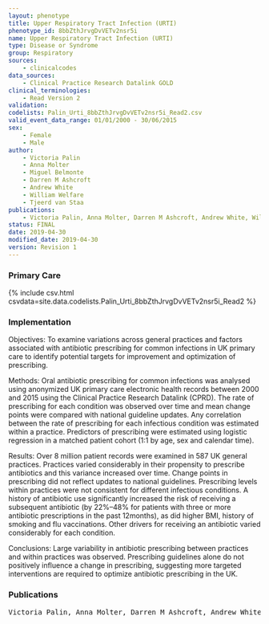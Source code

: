 ```yaml
---
layout: phenotype
title: Upper Respiratory Tract Infection (URTI)
phenotype_id: 8bbZthJrvgDvVETv2nsr5i
name: Upper Respiratory Tract Infection (URTI)
type: Disease or Syndrome
group: Respiratory
sources: 
    - clinicalcodes
data_sources:
    - Clinical Practice Research Datalink GOLD
clinical_terminologies:
    - Read Version 2
validation:
codelists: Palin_Urti_8bbZthJrvgDvVETv2nsr5i_Read2.csv
valid_event_data_range: 01/01/2000 - 30/06/2015
sex:
    - Female
    - Male
author:
    - Victoria Palin
    - Anna Molter
    - Miguel Belmonte
    - Darren M Ashcroft
    - Andrew White
    - William Welfare
    - Tjeerd van Staa    
publications:
    - Victoria Palin, Anna Molter, Darren M Ashcroft, Andrew White, William Welfare, Tjeerd van Staa, Antibiotic prescribing for common infections in UK general practice variability and drivers. Journal of Antimicrobial Chemotherapy, 74:2440-2450, 2019.
status: FINAL
date: 2019-04-30
modified_date: 2019-04-30
version: Revision 1
---
```


### Primary Care

{% include csv.html csvdata=site.data.codelists.Palin_Urti_8bbZthJrvgDvVETv2nsr5i_Read2 %}

### Implementation

Objectives: 
To examine variations across general practices and factors associated with antibiotic prescribing for common infections in UK primary care to identify potential targets for improvement and optimization of prescribing.

Methods: 
Oral antibiotic prescribing for common infections was analysed using anonymized UK primary care electronic health records between 2000 and 2015 using the Clinical Practice Research Datalink (CPRD). The rate of prescribing for each condition was observed over time and mean change points were compared with national guideline updates. Any correlation between the rate of prescribing for each infectious condition was estimated within a practice. Predictors of prescribing were estimated using logistic regression in a matched patient cohort (1:1 by age, sex and calendar time). 

Results: 
Over 8 million patient records were examined in 587 UK general practices. Practices varied considerably in their propensity to prescribe antibiotics and this variance increased over time. Change points in prescribing did not reflect updates to national guidelines. Prescribing levels within practices were not consistent for different infectious conditions. A history of antibiotic use significantly increased the risk of receiving a subsequent antibiotic (by 22%–48% for patients with three or more antibiotic prescriptions in the past 12months), as did higher BMI, history of smoking and flu vaccinations. Other drivers for receiving an antibiotic varied considerably for each condition. 

Conclusions: 
Large variability in antibiotic prescribing between practices and within practices was observed. Prescribing guidelines alone do not positively influence a change in prescribing, suggesting more targeted interventions are required to optimize antibiotic prescribing in the UK.

### Publications

<pre>
Victoria Palin, Anna Molter, Darren M Ashcroft, Andrew White, William Welfare, Tjeerd van Staa, Antibiotic prescribing for common infections in UK general practice variability and drivers. Journal of Antimicrobial Chemotherapy, 74:2440-2450, 2019.
</pre>
